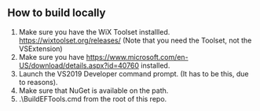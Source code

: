 ## How to build locally
1. Make sure you have the WiX Toolset installled. https://wixtoolset.org/releases/ (Note that you need the Toolset, not the VSExtension)
1. Make sure you have https://www.microsoft.com/en-US/download/details.aspx?id=40760 installed.
1. Launch the VS2019 Developer command prompt. (It has to be this, due to reasons).
1. Make sure that NuGet is available on the path.
1. .\BuildEFTools.cmd from the root of this repo.
